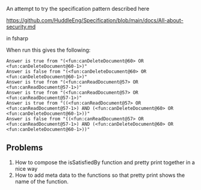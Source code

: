 An attempt to try the specification pattern described here

https://github.com/HuddleEng/Specification/blob/main/docs/All-about-security.md

in fsharp


When run this gives the following:

```
Answer is true from "(<fun:canDeleteDocument@60> OR <fun:canDeleteDocument@60-1>)"
Answer is false from "(<fun:canDeleteDocument@60> OR <fun:canDeleteDocument@60-1>)"
Answer is true from "(<fun:canReadDocument@57> OR <fun:canReadDocument@57-1>)"
Answer is true from "(<fun:canReadDocument@57> OR <fun:canReadDocument@57-1>)"
Answer is true from "((<fun:canReadDocument@57> OR <fun:canReadDocument@57-1>) AND (<fun:canDeleteDocument@60> OR <fun:canDeleteDocument@60-1>))"
Answer is false from "((<fun:canReadDocument@57> OR <fun:canReadDocument@57-1>) AND (<fun:canDeleteDocument@60> OR <fun:canDeleteDocument@60-1>))"
```

## Problems

1. How to compose the isSatisfiedBy function and pretty print together in a nice way
2. How to add meta data to the functions so that pretty print shows the name of the function.